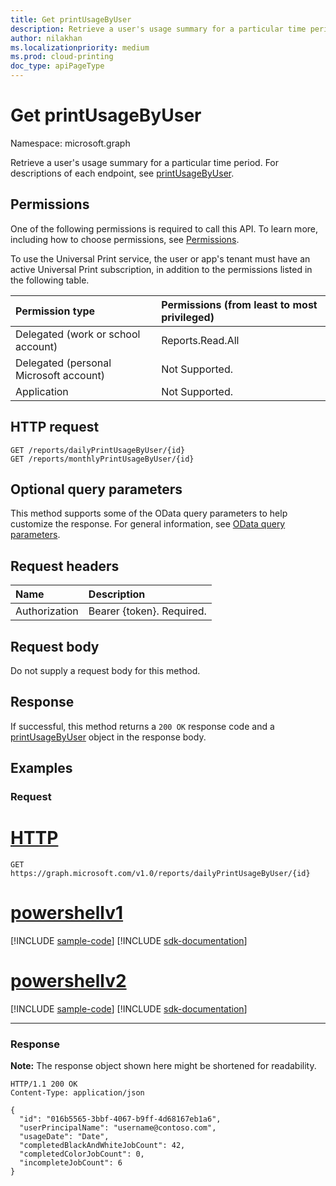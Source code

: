 ```yaml
---
title: Get printUsageByUser
description: Retrieve a user's usage summary for a particular time period.
author: nilakhan
ms.localizationpriority: medium
ms.prod: cloud-printing
doc_type: apiPageType
---
```


# Get printUsageByUser
Namespace: microsoft.graph

Retrieve a user's usage summary for a particular time period. For descriptions of each endpoint, see [printUsageByUser](../resources/printUsageByUser.md).

## Permissions
One of the following permissions is required to call this API. To learn more, including how to choose permissions, see [Permissions](/graph/permissions-reference).

To use the Universal Print service, the user or app's tenant must have an active Universal Print subscription, in addition to the permissions listed in the following table.

|Permission type | Permissions (from least to most privileged) |
|:---------------|:--------------------------------------------|
|Delegated (work or school account)| Reports.Read.All |
|Delegated (personal Microsoft account)|Not Supported.|
|Application|Not Supported.|

## HTTP request

<!-- {
  "blockType": "ignored"
}
-->
``` http
GET /reports/dailyPrintUsageByUser/{id}
GET /reports/monthlyPrintUsageByUser/{id}
```

## Optional query parameters
This method supports some of the OData query parameters to help customize the response. For general information, see [OData query parameters](/graph/query-parameters).

## Request headers
|Name|Description|
|:---|:---|
|Authorization|Bearer {token}. Required.|

## Request body
Do not supply a request body for this method.

## Response

If successful, this method returns a `200 OK` response code and a [printUsageByUser](../resources/printusagebyuser.md) object in the response body.

## Examples

### Request

# [HTTP](#tab/http)
<!-- {
  "blockType": "request",
  "name": "get_printusagebyuser"
}
-->
``` http
GET https://graph.microsoft.com/v1.0/reports/dailyPrintUsageByUser/{id}
```

# [powershellv1](#tab/powershellv1)
[!INCLUDE [sample-code](../includes/snippets/powershellv1/get-printusagebyuser-powershellv1-snippets.md)]
[!INCLUDE [sdk-documentation](../includes/snippets/snippets-sdk-documentation-link.md)]

# [powershellv2](#tab/powershellv2)
[!INCLUDE [sample-code](../includes/snippets/powershellv2/get-printusagebyuser-powershellv2-snippets.md)]
[!INCLUDE [sdk-documentation](../includes/snippets/snippets-sdk-documentation-link.md)]

---


### Response
**Note:** The response object shown here might be shortened for readability.
<!-- {
  "blockType": "response",
  "truncated": true,
  "@odata.type": "microsoft.graph.printUsageByUser"
}
-->
``` http
HTTP/1.1 200 OK
Content-Type: application/json

{
  "id": "016b5565-3bbf-4067-b9ff-4d68167eb1a6",
  "userPrincipalName": "username@contoso.com",
  "usageDate": "Date",
  "completedBlackAndWhiteJobCount": 42,
  "completedColorJobCount": 0,
  "incompleteJobCount": 6
}
```

